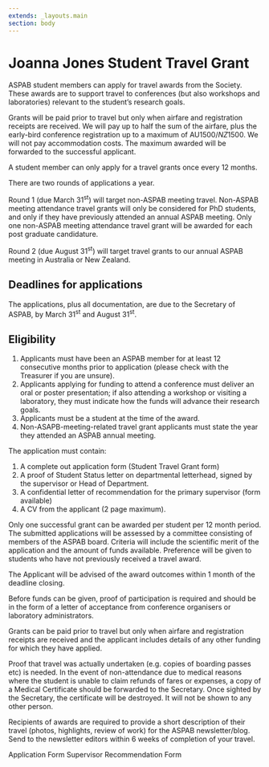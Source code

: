 ```yaml
---
extends: _layouts.main
section: body
---
```

# Joanna Jones Student Travel Grant
ASPAB student members can apply for travel awards from the Society. These awards are to support travel to conferences (but also workshops and laboratories) relevant to the student’s research goals.

Grants will be paid prior to travel but only when airfare and registration receipts are received. We will pay up to half the sum of the airfare, plus the early-bird conference registration up to a maximum of AU$1500/NZ$1500. We will not pay accommodation costs. The maximum awarded will be forwarded to the successful applicant.

A student member can only apply for a travel grants once every 12 months.

There are two rounds of applications a year.

Round 1 (due March 31<sup>st</sup>) will target non-ASPAB meeting travel. Non-ASPAB meeting attendance travel grants will only be considered for PhD students, and only if they have previously attended an annual ASPAB meeting. Only one non-ASPAB meeting attendance travel grant will be awarded for each post graduate candidature.

Round 2 (due August 31<sup>st</sup>) will target travel grants to our annual ASPAB meeting in Australia or New Zealand.

## Deadlines for applications

The applications, plus all documentation, are due to the Secretary of ASPAB, by March 31<sup>st</sup> and August 31<sup>st</sup>.

## Eligibility

1. Applicants must have been an ASPAB member for at least 12 consecutive months prior to application (please check with the Treasurer if you are unsure).
2. Applicants applying for funding to attend a conference must deliver an oral or poster presentation; if also attending a workshop or visiting a laboratory, they must indicate how the funds will advance their research goals.
3. Applicants must be a student at the time of the award.
4. Non-ASAPB-meeting-related travel grant applicants must state the year they attended an ASPAB annual meeting.

The application must contain:

1. A complete out application form (Student Travel Grant form)
2. A proof of Student Status letter on departmental letterhead, signed by the supervisor or Head of Department.
3. A confidential letter of recommendation for the primary supervisor (form available)
4. A CV from the applicant (2 page maximum).

Only one successful grant can be awarded per student per 12 month period. The submitted applications will be assessed by a committee consisting of members of the ASPAB board. Criteria will include the scientific merit of the application and the amount of funds available. Preference will be given to students who have not previously received a travel award.

The Applicant will be advised of the award outcomes within 1 month of the deadline closing.

Before funds can be given, proof of participation is required and should be in the form of a letter of acceptance from conference organisers or laboratory administrators.

Grants can be paid prior to travel but only when airfare and registration receipts are received and the applicant includes details of any other funding for which they have applied.

Proof that travel was actually undertaken (e.g. copies of boarding passes etc) is needed. In the event of non-attendance due to medical reasons where the student is unable to claim refunds of fares or expenses, a copy of a Medical Certificate should be forwarded to the Secretary. Once sighted by the Secretary, the certificate will be destroyed. It will not be shown to any other person.

Recipients of awards are required to provide a short description of their travel (photos, highlights, review of work) for the ASPAB newsletter/blog. Send to the newsletter editors within 6 weeks of completion of your travel.

<x-word-doc href="{{ trim($page->baseUrl, '/') }}/assets/files/JJSTG_Application.docx"> 
	<x-slot:title>Application Form</x-slot>
</x-word-doc>

<x-word-doc href="{{ trim($page->baseUrl, '/') }}/assets/files/JJSTG_Supervisor_Letter.docx"> 
	<x-slot:title>Supervisor Recommendation Form</x-slot>
</x-word-doc>



